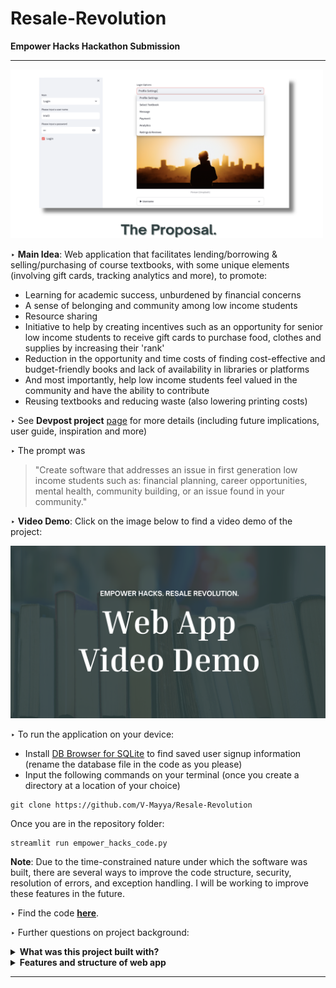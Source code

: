 # Resale-Revolution
**Empower Hacks Hackathon Submission** 

--- 
<img src="Images/thumbnail.png" width="500" height="270" />

‣ **Main Idea**: Web application that facilitates lending/borrowing & selling/purchasing of course textbooks, with some unique elements (involving gift cards, tracking analytics and more), to promote: 
- Learning for academic success, unburdened by financial concerns <br>
- A sense of belonging and community among low income students <br>
- Resource sharing <br>
- Initiative to help by creating incentives such as an opportunity for senior low income students to receive gift cards to purchase food, clothes and supplies by increasing their 'rank' <br>
- Reduction in the opportunity and time costs of finding cost-effective and budget-friendly books and lack of availability in libraries or platforms <br>
- And most importantly, help low income students feel valued in the community and have the ability to contribute <br>
- Reusing textbooks and reducing waste (also lowering printing costs) <br>

‣ See **Devpost project** [page](https://devpost.com/software/resale-revolution) for more details (including future implications, user guide, inspiration and more)

‣ The prompt was
> "Create software that addresses an issue in first generation low income students such as: financial planning, career opportunities, mental health, community building, or an issue found in your community." 

‣ **Video Demo**: Click on the image below to find a video demo of the project: 

[![Image of Video Demo Page](Images/videodemo_thumbnail.png)](https://youtu.be/M8Gl508-fq4) 

‣ To run the application on your device:  
- Install [DB Browser for SQLite](https://sqlitebrowser.org/) to find saved user signup information (rename the database file in the code as you please) 
- Input the following commands on your terminal (once you create a directory at a location of your choice)

```
git clone https://github.com/V-Mayya/Resale-Revolution
```
Once you are in the repository folder: 
```
streamlit run empower_hacks_code.py 
```

**Note**: Due to the time-constrained nature under which the software was built, there are several ways to improve the code structure, security, resolution of errors, and exception handling. I will be working to improve these features in the future.

‣ Find the code **[here](empower_hacks_code.py)**. 

‣ Further questions on project background: <br/> 

<details close>
<summary><b>What was this project built with?</b></summary>
<br>
- Coded from scratch and primarily used Python and Streamlit. 
<br>
- Some packages used include numpy, pandas, matplotlib (and others such as time and random). Used SQLite to build a database to store user signup information and use it on other pages in the web app. 
<br>
- Also used the os module as part of this. Incorporated a bit of HTML to make a few changes to the default structure. 
<br>
- Started with a basic web app structure and then added further details. Coded in Visual Code.  
</details>

<details close>
<summary><b>Features and structure of web app</b></summary>
<br>
- Analytics: Buyers track the number of gift cards sent, their monthly savings by purchasing/borrowing textbooks on the web app, gain accomplishments/badges. Sellers/lenders track the number of books loaned/sold, receive badges and ranks (eg: for affordability, lending periods, textbook condition). Both can find out how many they lives were impacted (based on books sold/lent or gift cards sent). Sellers analytics page will be developed. <br>
<br> 
- Select Textbook: (buyer/borrower account) Find textbook matches based on users' backgrounds (eg: university or school and major). Specific seller/lender match after finding appropriate textbooks (textbook match) can be based on similar economic status of a seller/lender and buyer/borrower (the latter will be developed). Obtain images and features of the selected textbook (including textbook condition) and then make a choice to either buy or borrow it. Option to also send virtual gift cards to sellers/lenders. <br>
<br> 
- Ratings & Reviews: Leave ratings and constructive feedback on the seller's services, contributing to the seller's overall rank. <br>
<br> 
- Message: Message other users about receiving books, meeting times, locations and more. Connect with senior university or school students for support and general help. Create a sense of inclusivity - page will be developed. <br>
<br> 
- Profile Settings & Payments: Find profile details such as financial information and questions answered during signup.  The payments page can include the ability to connect to personal bank accounts, gift card providers and more - payments page will be developed. 
</details>

--- 

